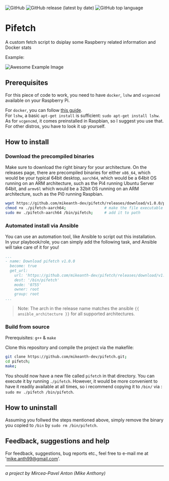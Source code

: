 
![GitHub](https://img.shields.io/github/license/mikeanth-dev/pifetch?style=for-the-badge)
![GitHub release (latest by date)](https://img.shields.io/github/v/release/mikeanth-dev/pifetch?style=for-the-badge)
![GitHub top language](https://img.shields.io/github/languages/top/mikeanth-dev/pifetch?style=for-the-badge)

# Pifetch

A custom fetch script to dsiplay some Raspberry related information and Docker stats

Example:

![Awesome Example Image](https://github.com/mikeanth-dvlp/pifetch/blob/master/assets/example.png)

## Prerequisites

For this piece of code to work, you need to have `docker`, `lshw` and `vcgencmd` available on your Raspberry Pi.

For `docker`, you can follow [this guide](https://dev.to/rohansawant/installing-docker-and-docker-compose-on-the-raspberry-pi-in-5-simple-steps-3mgl).  
For `lshw`, a basic `apt-get install` is sufficient: `sudo apt-get install lshw`.  
As for `vcgencmd`, it comes preinstalled in Raspbian, so I suggest you use that. For other distros, you have to look it up yourself.  

## How to install

### Download the precompiled binaries

Make sure to download the right binary for your architecture. On the releases page, there are precompiled binaries for either `x86_64`, which would be your typical 64bit desktop, `aarch64`, which would be a 64bit OS running on an ARM architecture, such as the Pi4 running Ubuntu Server 64bit, and `armv6l` which would be a 32bit OS running on an ARM architecture, such as the Pi0 running Raspbian.

``` bash
wget https://github.com/mikeanth-dev/pifetch/releases/download/v1.0.0/pifetch-aarch64
chmod +x ./pifetch-aarch64;                 # make the file executable
sudo mv ./pifetch-aarch64 /bin/pifetch;     # add it to path
```

### Automated install via Ansible

You can use an automation tool, like Ansible to script out this installation.   
In your playbook/role, you can simply add the following task, and Ansible will take care of it for you!

``` yaml
...
- name: Download pifetch v1.0.0
  become: true
  get_url:
    url: 'https://github.com/mikeanth-dev/pifetch/releases/download/v1.0.0/pifetch-{{ ansible_architecture }}'
    dest: '/bin/pifetch'
    mode: '0755'
    owner: root
    group: root
...
```

> Note: The arch in the release name matches the ansible `{{ ansible_architecture }}` for all supported architectures.

### Build from source

Prerequisites: `g++` & `make`

Clone this repository and compile the project via the makefile:

``` bash
git clone https://github.com/mikeanth-dev/pifetch.git;
cd pifetch;
make;
```

You should now have a new file called `pifetch` in that directory. You can execute it by running `./pifetch`. However, it would be more convenient to have it readily available at all times, so i recommend copying it to `/bin/` via : `sudo mv ./pifetch /bin/pifetch`.

## How to uninstall

Assuming you follwed the steps mentioned above, simply remove the binary you copied to `/bin` by `sudo rm /bin/pifetch`.

## Feedback, suggestions and help

For feedback, suggestions, bug reports etc., feel free to e-mail me at 'mike.anth99@gmail.com'.

---

_a project by Mircea-Pavel Anton (Mike Anthony)_
